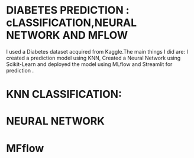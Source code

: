 # DIABETES PREDICTION : cLASSIFICATION,NEURAL NETWORK AND MFLOW

I used a Diabetes dataset acquired from Kaggle.The main things I did are: I created  a prediction model using KNN, Created a Neural Network using Scikit-Learn and deployed the model using MLflow and Streamlit for prediction .

# KNN CLASSIFICATION:




# NEURAL NETWORK



# MFflow